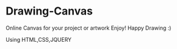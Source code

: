 # Drawing-Canvas
Online Canvas for your project or artwork
Enjoy!
Happy Drawing :)

Using HTML,CSS,JQUERY
